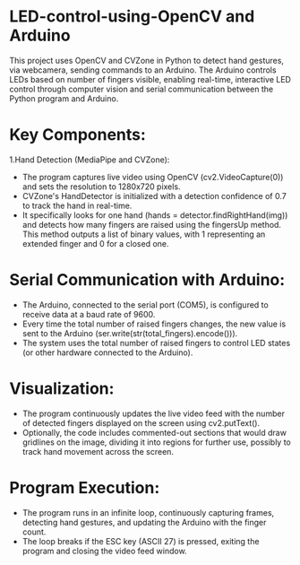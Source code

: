 # LED-control-using-OpenCV and Arduino
This project uses OpenCV and CVZone in Python to detect hand gestures, via  webcamera, sending commands to an Arduino. The Arduino controls LEDs based on number of fingers visible, enabling real-time, interactive LED control through computer vision and serial communication between the Python program and Arduino.

# Key Components:
1.Hand Detection (MediaPipe and CVZone):

* The program captures live video using OpenCV (cv2.VideoCapture(0)) and sets the resolution to 1280x720 pixels.
* CVZone's HandDetector is initialized with a detection confidence of 0.7 to track the hand in real-time.
* It specifically looks for one hand (hands = detector.findRightHand(img)) and detects how many fingers are raised using the fingersUp method. This method outputs a list of binary values, with 1 representing an extended finger and 0 for a closed one.

# Serial Communication with Arduino:

* The Arduino, connected to the serial port (COM5), is configured to receive data at a baud rate of 9600.
* Every time the total number of raised fingers changes, the new value is sent to the Arduino (ser.write(str(total_fingers).encode())).
* The system uses the total number of raised fingers to control LED states (or other hardware connected to the Arduino).

# Visualization:

* The program continuously updates the live video feed with the number of detected fingers displayed on the screen using cv2.putText().
* Optionally, the code includes commented-out sections that would draw gridlines on the image, dividing it into regions for further use, possibly to track hand movement across the screen.

# Program Execution:

* The program runs in an infinite loop, continuously capturing frames, detecting hand gestures, and updating the Arduino with the finger count.
* The loop breaks if the ESC key (ASCII 27) is pressed, exiting the program and closing the video feed window.
